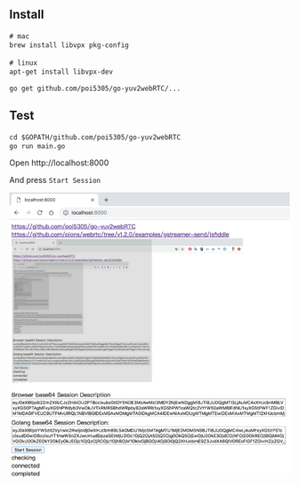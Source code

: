 ## Install

```
# mac
brew install libvpx pkg-config

# linux
apt-get install libvpx-dev
```

```
go get github.com/poi5305/go-yuv2webRTC/...
```

## Test

```
cd $GOPATH/github.com/poi5305/go-yuv2webRTC
go run main.go
```

Open http://localhost:8000

And press `Start Session`

![screenshot](./screenshot.png)

